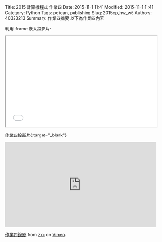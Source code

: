 Title: 2015 計算機程式 作業四
Date: 2015-11-1 11:41
Modified: 2015-11-1 11:41
Category: Python
Tags: pelican, publishing
Slug: 2015cp_hw_w6
Authors: 40323213
Summary: 作業四摘要
以下為作業四內容

利用 iframe 嵌入投影片:

<iframe src="simplest4.html" width="500" height="300"></iframe>

[作業四投影片](simplest4.html){:target="_blank"}

<iframe src="https://player.vimeo.com/video/145042399" width="500" height="281" frameborder="0" webkitallowfullscreen mozallowfullscreen allowfullscreen></iframe> <p><a href="https://vimeo.com/145042399">作業四錄影</a> from <a href="https://vimeo.com/user45625718">zxc</a> on <a href="https://vimeo.com">Vimeo</a>.</p>